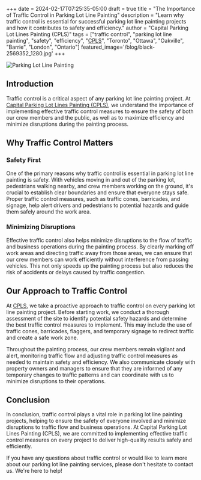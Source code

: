 +++
date = 2024-02-17T07:25:35-05:00
draft = true
title = "The Importance of Traffic Control in Parking Lot Line Painting"
description = "Learn why traffic control is essential for successful parking lot line painting projects and how it contributes to safety and efficiency."
author = "Capital Parking Lot Lines Painting (CPLS)"
tags = ["traffic control", "parking lot line painting", "safety", "efficiency", "[CPLS](https://capitalpaintingservices.ca/)", "Toronto", "Ottawa", "Oakville", "Barrie", "London", "Ontario"]
featured_image='/blog/black-2569352_1280.jpg'
+++

![Parking Lot Line Painting](/blog/path.png "Quality Line Painting from CPLS")

## Introduction

Traffic control is a critical aspect of any parking lot line painting project. At [Capital Parking Lot Lines Painting (CPLS)](https://capitalpaintingservices.ca/), we understand the importance of implementing effective traffic control measures to ensure the safety of both our crew members and the public, as well as to maximize efficiency and minimize disruptions during the painting process.

## Why Traffic Control Matters

### Safety First

One of the primary reasons why traffic control is essential in parking lot line painting is safety. With vehicles moving in and out of the parking lot, pedestrians walking nearby, and crew members working on the ground, it's crucial to establish clear boundaries and ensure that everyone stays safe. Proper traffic control measures, such as traffic cones, barricades, and signage, help alert drivers and pedestrians to potential hazards and guide them safely around the work area.

### Minimizing Disruptions

Effective traffic control also helps minimize disruptions to the flow of traffic and business operations during the painting process. By clearly marking off work areas and directing traffic away from those areas, we can ensure that our crew members can work efficiently without interference from passing vehicles. This not only speeds up the painting process but also reduces the risk of accidents or delays caused by traffic congestion.

## Our Approach to Traffic Control

At [CPLS](https://capitalpaintingservices.ca/), we take a proactive approach to traffic control on every parking lot line painting project. Before starting work, we conduct a thorough assessment of the site to identify potential safety hazards and determine the best traffic control measures to implement. This may include the use of traffic cones, barricades, flaggers, and temporary signage to redirect traffic and create a safe work zone.

Throughout the painting process, our crew members remain vigilant and alert, monitoring traffic flow and adjusting traffic control measures as needed to maintain safety and efficiency. We also communicate closely with property owners and managers to ensure that they are informed of any temporary changes to traffic patterns and can coordinate with us to minimize disruptions to their operations.

## Conclusion

In conclusion, traffic control plays a vital role in parking lot line painting projects, helping to ensure the safety of everyone involved and minimize disruptions to traffic flow and business operations. At Capital Parking Lot Lines Painting (CPLS), we are committed to implementing effective traffic control measures on every project to deliver high-quality results safely and efficiently.

If you have any questions about traffic control or would like to learn more about our parking lot line painting services, please don't hesitate to contact us. We're here to help!
